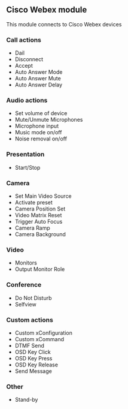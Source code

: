 ## Cisco Webex module

This module connects to Cisco Webex devices

### Call actions
* Dail
* Disconnect
* Accept
* Auto Answer Mode
* Auto Answer Mute
* Auto Answer Delay

### Audio actions
* Set volume of device
* Mute/Unmute Microphones
* Microphone input
* Music mode on/off
* Noise removal on/off

### Presentation
* Start/Stop

### Camera
* Set Main Video Source
* Activate preset
* Camera Position Set
* Video Matrix Reset
* Trigger Auto Focus
* Camera Ramp
* Camera Background

### Video
* Monitors
* Output Monitor Role

### Conference
* Do Not Disturb
* Selfview

### Custom actions
* Custom xConfiguration
* Custom xCommand
* DTMF Send
* OSD Key Click
* OSD Key Press
* OSD Key Release
* Send Message

### Other
* Stand-by